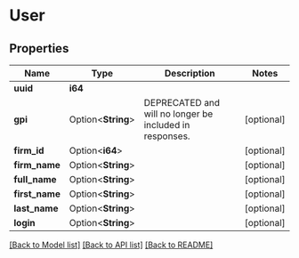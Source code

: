 # User

## Properties

Name | Type | Description | Notes
------------ | ------------- | ------------- | -------------
**uuid** | **i64** |  | 
**gpi** | Option<**String**> | DEPRECATED and will no longer be included in responses. | [optional]
**firm_id** | Option<**i64**> |  | [optional]
**firm_name** | Option<**String**> |  | [optional]
**full_name** | Option<**String**> |  | [optional]
**first_name** | Option<**String**> |  | [optional]
**last_name** | Option<**String**> |  | [optional]
**login** | Option<**String**> |  | [optional]

[[Back to Model list]](../README.md#documentation-for-models) [[Back to API list]](../README.md#documentation-for-api-endpoints) [[Back to README]](../README.md)


